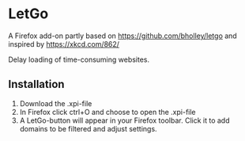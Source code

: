 # LetGo
A Firefox add-on partly based on https://github.com/bholley/letgo
and inspired by https://xkcd.com/862/

Delay loading of time-consuming websites.

## Installation
1. Download the .xpi-file
2. In Firefox click ctrl+O and choose to open the .xpi-file
3. A LetGo-button will appear in your Firefox toolbar. Click it to add domains to be filtered and adjust settings.
